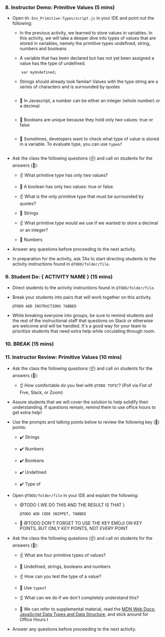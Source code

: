 ### 8. Instructor Demo: Primitive Values (5 mins) 

* Open `05-Ins_Primitive-Types/script.js` in your IDE and point out the following:

  *  In the previous activity, we learned to store values in variables. In this activity, we will take a deeper dive into  types of values that are stored in variables, namely the primitive types undefined, string, numbers and booleans 

  * A variable that has been declared but has not yet been assigned a value has the type of undefined.

  ```
      var myUndefined;

  ```

  *  Strings should already look familar!  Values with the type string are a series of characters and is surrounded by quotes 

  ```

  ```

  * 🔑  In Javascript, a number can be either an integer (whole number) or a decimal. 

  ```

  ```

  * 🔑  Booleans are unique because they hold only two values: true or false

  ```

  ```

  * 🔑 Sometimes, developers want to check what type of value is stored in a variable. To evaluate type, you can use `typeof`

  ```

  ```

* Ask the class the following questions (☝️) and call on students for the answers (🙋):

    * ☝️ What primitive type has only two values? 

    * 🙋 A boolean has only two values: true or false. 

    * ☝️ What is the only primitive type that must be surrounded by quotes?

    * 🙋 Strings

    * ☝️ What primitive type would we use if we wanted to store a decimal or an integer?

    * 🙋 Numbers

* Answer any questions before proceeding to the next activity.

* In preparation for the activity, ask TAs to start directing students to the activity instructions found in `@TODO/folder/file`.

### 9. Student Do: { ACTIVITY NAME } (15 mins) 

* Direct students to the activity instructions found in `@TODO/folder/file`.

* Break your students into pairs that will work together on this activity.

  ```md
  @TODO ADD INSTRUCTIONS TABBED
  ```

* While breaking everyone into groups, be sure to remind students and the rest of the instructional staff that questions on Slack or otherwise are welcome and will be handled. It's a good way for your team to prioritize students that need extra help while circulating through room.

### 10. BREAK (15 mins)

### 11. Instructor Review: Primitive Values (10 mins) 


* Ask the class the following questions (☝️) and call on students for the answers (🙋):

  * ☝️ How comfortable do you feel with `@TODO TOPIC`? (Poll via Fist of Five, Slack, or Zoom)

* Assure students that we will cover the solution to help solidify their understanding. If questions remain, remind them to use office hours to get extra help!

* Use the prompts and talking points below to review the following key (🔑) points:

  * ✔️ Strings

  * ✔️ Numbers

  * ✔️ Booleans

  * ✔️ Undefined

   * ✔️ Type of



* Open `@TODO/folder/file` in your IDE and explain the following: 

  * @TODO { WE DO THIS AND THE RESULT IS THAT }

    ```
    @TODO ADD CODE SNIPPET, TABBED
    ```

  * 🔑 @TODO DON'T FORGET TO USE THE KEY EMOJI ON KEY POINTS, BUT ONLY KEY POINTS, NOT _EVERY_ POINT

* Ask the class the following questions (☝️) and call on students for the answers (🙋):

     * ☝️ What are four primitive types of values? 

    * 🙋 Undefined, strings, booleans and numbers

    * ☝️ How can you test the type of a value? 

    * 🙋 Use `typeof`

    * ☝️ What can we do if we don't completely understand this?

    * 🙋 We can refer to supplemental material, read the [MDN Web Docs: JavaScript Data Types and Data Structure](https://developer.mozilla.org/en-US/docs/Web/JavaScript/Data_structures), and stick around for Office Hours t

* Answer any questions before proceeding to the next activity.
